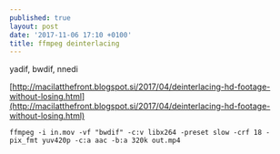 ```yaml
---
published: true
layout: post
date: '2017-11-06 17:10 +0100'
title: ffmpeg deinterlacing
---
```

yadif, bwdif, nnedi

[http://macilatthefront.blogspot.si/2017/04/deinterlacing-hd-footage-without-losing.html](http://macilatthefront.blogspot.si/2017/04/deinterlacing-hd-footage-without-losing.html)

	ffmpeg -i in.mov -vf "bwdif" -c:v libx264 -preset slow -crf 18 -pix_fmt yuv420p -c:a aac -b:a 320k out.mp4
